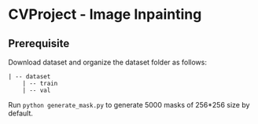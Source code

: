 # CVProject - Image Inpainting

## Prerequisite

Download dataset and organize the dataset folder as follows:
```
| -- dataset
    | -- train
    | -- val
```

Run `python generate_mask.py` to generate 5000 masks of 256*256 size by default.


